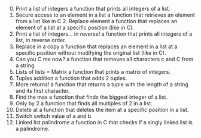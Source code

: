 0. Print a list of integers 
a function that prints all integers of a list.
1. Secure access to an element in a list
a function that retrieves an element from a list like in C.2. Replace element
a function that replaces an element of a list at a specific position (like in C).
3. Print a list of integers... in reverse!
a function that prints all integers of a list, in reverse order.
4. Replace in a copy
a function that replaces an element in a list at a specific position without modifying the original list (like in C).
5. Can you C me now?
a function that removes all characters c and C from a string.
6. Lists of lists = Matrix
 a function that prints a matrix of integers.
 7. Tuples addition
 a function that adds 2 tuples.
 8. More returns!
  a function that returns a tuple with the length of a string and its first character.
  9. Find the max 
  a function that finds the biggest integer of a list. 
   10. Only by 2 
   a function that finds all multiples of 2 in a list.
   11. Delete at 
   a function that deletes the item at a specific position in a list.
   12. Switch 
   switch value of a and b
   13. Linked list palindrome 
   a function in C that checks if a singly linked list is a palindrome.
